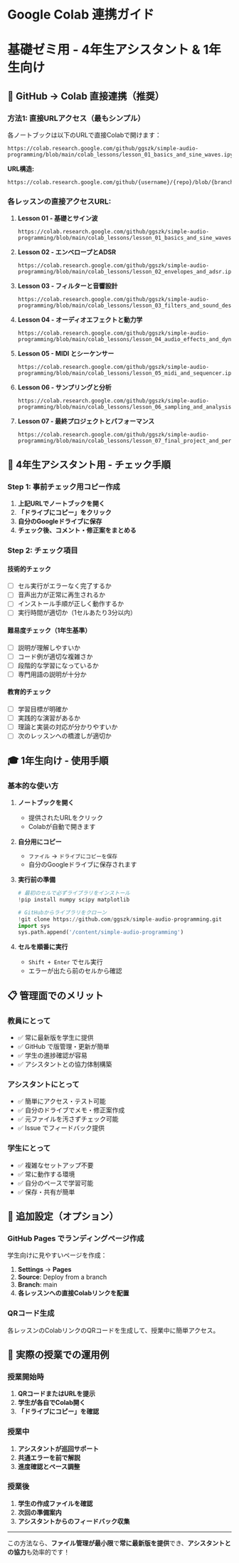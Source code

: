 # Google Colab 連携ガイド
# 基礎ゼミ用 - 4年生アシスタント & 1年生向け

## 🚀 GitHub → Colab 直接連携（推奨）

### **方法1: 直接URLアクセス（最もシンプル）**

各ノートブックは以下のURLで直接Colabで開けます：

```
https://colab.research.google.com/github/ggszk/simple-audio-programming/blob/main/colab_lessons/lesson_01_basics_and_sine_waves.ipynb
```

**URL構造:**
```
https://colab.research.google.com/github/{username}/{repo}/blob/{branch}/{path}
```

### **各レッスンの直接アクセスURL:**

1. **Lesson 01 - 基礎とサイン波**
   ```
   https://colab.research.google.com/github/ggszk/simple-audio-programming/blob/main/colab_lessons/lesson_01_basics_and_sine_waves.ipynb
   ```

2. **Lesson 02 - エンベロープとADSR**
   ```
   https://colab.research.google.com/github/ggszk/simple-audio-programming/blob/main/colab_lessons/lesson_02_envelopes_and_adsr.ipynb
   ```

3. **Lesson 03 - フィルターと音響設計**
   ```
   https://colab.research.google.com/github/ggszk/simple-audio-programming/blob/main/colab_lessons/lesson_03_filters_and_sound_design.ipynb
   ```

4. **Lesson 04 - オーディオエフェクトと動力学**
   ```
   https://colab.research.google.com/github/ggszk/simple-audio-programming/blob/main/colab_lessons/lesson_04_audio_effects_and_dynamics.ipynb
   ```

5. **Lesson 05 - MIDI とシーケンサー**
   ```
   https://colab.research.google.com/github/ggszk/simple-audio-programming/blob/main/colab_lessons/lesson_05_midi_and_sequencer.ipynb
   ```

6. **Lesson 06 - サンプリングと分析**
   ```
   https://colab.research.google.com/github/ggszk/simple-audio-programming/blob/main/colab_lessons/lesson_06_sampling_and_analysis.ipynb
   ```

7. **Lesson 07 - 最終プロジェクトとパフォーマンス**
   ```
   https://colab.research.google.com/github/ggszk/simple-audio-programming/blob/main/colab_lessons/lesson_07_final_project_and_performance.ipynb
   ```

## 🎯 4年生アシスタント用 - チェック手順

### **Step 1: 事前チェック用コピー作成**

1. **上記URLでノートブックを開く**
2. **「ドライブにコピー」をクリック**
3. **自分のGoogleドライブに保存**
4. **チェック後、コメント・修正案をまとめる**

### **Step 2: チェック項目**

#### **技術的チェック**
- [ ] セル実行がエラーなく完了するか
- [ ] 音声出力が正常に再生されるか
- [ ] インストール手順が正しく動作するか
- [ ] 実行時間が適切か（1セルあたり3分以内）

#### **難易度チェック（1年生基準）**
- [ ] 説明が理解しやすいか
- [ ] コード例が適切な複雑さか
- [ ] 段階的な学習になっているか
- [ ] 専門用語の説明が十分か

#### **教育的チェック**
- [ ] 学習目標が明確か
- [ ] 実践的な演習があるか
- [ ] 理論と実装の対応が分かりやすいか
- [ ] 次のレッスンへの橋渡しが適切か

## 🎓 1年生向け - 使用手順

### **基本的な使い方**

1. **ノートブックを開く**
   - 提供されたURLをクリック
   - Colabが自動で開きます

2. **自分用にコピー**
   - `ファイル` → `ドライブにコピーを保存`
   - 自分のGoogleドライブに保存されます

3. **実行前の準備**
   ```python
   # 最初のセルで必ずライブラリをインストール
   !pip install numpy scipy matplotlib
   
   # GitHubからライブラリをクローン
   !git clone https://github.com/ggszk/simple-audio-programming.git
   import sys
   sys.path.append('/content/simple-audio-programming')
   ```

4. **セルを順番に実行**
   - `Shift + Enter` でセル実行
   - エラーが出たら前のセルから確認

## 📋 管理面でのメリット

### **教員にとって**
- ✅ 常に最新版を学生に提供
- ✅ GitHub で版管理・更新が簡単
- ✅ 学生の進捗確認が容易
- ✅ アシスタントとの協力体制構築

### **アシスタントにとって**
- ✅ 簡単にアクセス・テスト可能
- ✅ 自分のドライブでメモ・修正案作成
- ✅ 元ファイルを汚さずチェック可能
- ✅ Issue でフィードバック提供

### **学生にとって**
- ✅ 複雑なセットアップ不要
- ✅ 常に動作する環境
- ✅ 自分のペースで学習可能
- ✅ 保存・共有が簡単

## 🔧 追加設定（オプション）

### **GitHub Pages でランディングページ作成**

学生向けに見やすいページを作成：

1. **Settings** → **Pages**
2. **Source**: Deploy from a branch
3. **Branch**: main
4. **各レッスンへの直接Colabリンクを配置**

### **QRコード生成**

各レッスンのColabリンクのQRコードを生成して、授業中に簡単アクセス。

## 📱 実際の授業での運用例

### **授業開始時**
1. **QRコードまたはURLを提示**
2. **学生が各自でColab開く**
3. **「ドライブにコピー」を確認**

### **授業中**
1. **アシスタントが巡回サポート**
2. **共通エラーを前で解説**
3. **進度確認とペース調整**

### **授業後**
1. **学生の作成ファイルを確認**
2. **次回の準備案内**
3. **アシスタントからのフィードバック収集**

---

この方法なら、**ファイル管理が最小限**で**常に最新版を提供**でき、**アシスタントとの協力**も効率的です！
